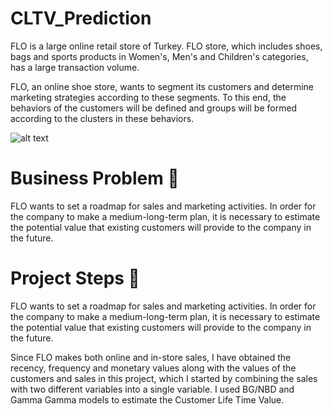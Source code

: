 # CLTV_Prediction

FLO is a large online retail store of Turkey. FLO store, which includes shoes, bags and sports products in Women's, Men's and Children's categories, has a large transaction volume.

FLO, an online shoe store, wants to segment its customers and determine marketing strategies according to these segments. To this end, the behaviors of the customers will be defined and groups will be formed according to the clusters in these behaviors.

![alt text]([https://w7.pngwing.com/pngs/846/778/png-transparent-flo-hd-logo.png](https://caykahveinsan.com/wp-content/uploads/2022/11/Roportajlar-FLO-Asist.png))

# Business Problem 🎲
FLO wants to set a roadmap for sales and marketing activities. In order for the company to make a medium-long-term plan, it is necessary to estimate the potential value that existing customers will provide to the company in the future.

# Project Steps 👣
FLO wants to set a roadmap for sales and marketing activities. In order for the company to make a medium-long-term plan, it is necessary to estimate the potential value that existing customers will provide to the company in the future.

Since FLO makes both online and in-store sales, I have obtained the recency, frequency and monetary values along with the values of the customers and sales in this project, which I started by combining the sales with two different variables into a single variable. I used BG/NBD and Gamma Gamma models to estimate the Customer Life Time Value.
